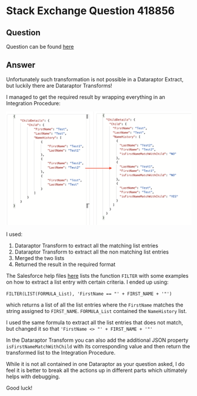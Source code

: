 # Stack Exchange Question 418856

## Question

Question can be found [here](https://salesforce.stackexchange.com/questions/418856/dataraptor-how-to-do-a-for-each-comparison-formula)

## Answer

Unfortunately such transformation is not possible in a Dataraptor Extract, but luckily there are Dataraptor Transforms!

I managed to get the required result by wrapping everything in an Integration Procedure: 

![](https://github.com/sfadriaan/Stack-Exchange-Answers/blob/main/418856/input-and-output.png)

I used:

1. Dataraptor Transform to extract all the matching list entries
2. Dataraptor Transform to extract all the non matching list entries
3. Merged the two lists
4. Returned the result in the required format

The Salesforce help files [here](https://help.salesforce.com/s/articleView?id=sf.os_function_reference_56716.htm&type=5) lists the function `FILTER` with some examples on how to extract a list entry with certain criteria. I ended up using:

`FILTER(LIST(FORMULA_List), 'FirstName == "' + FIRST_NAME + '"')`

which returns a list of all the list entries where the `FirstName` matches the string assigned to `FIRST_NAME`. `FORMULA_List` contained the `NameHistory` list.

I used the same formula to extract all the list entries that does not match, but changed it so that `'FirstName <> "' + FIRST_NAME + '"'`

In the Dataraptor Transform you can also add the additional JSON property `isFirstNameMatchWithChild` with its corresponding value and then return the transformed list to the Integration Procedure. 

While it is not all contained in one Dataraptor as your question asked, I do feel it is better to break all the actions up in different parts which ultimately helps with debugging.

Good luck!